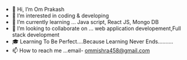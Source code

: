 - 👋 Hi, I’m Om Prakash
- 👀 I’m interested in coding & developing
- 🌱 I’m currently learning ... Java script, React JS, Mongo DB
- 🤝 I’m looking to collaborate on ... web application developement,Full stack development
- 🎓 Learning To Be Perfect....Because Learning Never Ends..........
- 📫 How to reach me ...email- ommishra458@gmail.com

<!---
Ommishra2/Ommishra2 is a ✨ special ✨ repository because its `README.md` (this file) appears on your GitHub profile.
You can click the Preview link to take a look at your changes.
--->
